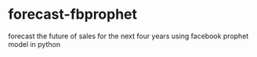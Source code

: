 # forecast-fbprophet
forecast the future of sales for the next four years using facebook prophet model in python
